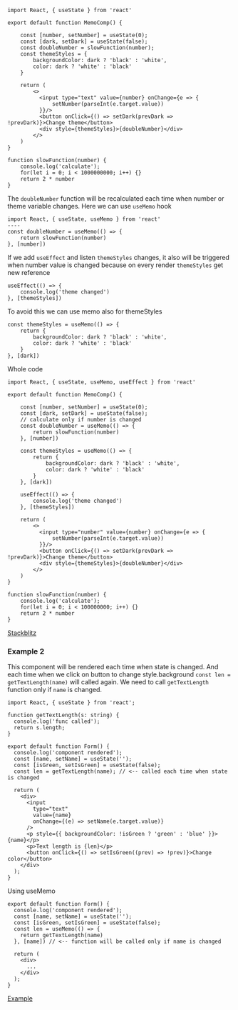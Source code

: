 ```
import React, { useState } from 'react'

export default function MemoComp() {

    const [number, setNumber] = useState(0);
    const [dark, setDark] = useState(false);
    const doubleNumber = slowFunction(number);
    const themeStyles = {
        backgroundColor: dark ? 'black' : 'white',
        color: dark ? 'white' : 'black'
    }

    return (
        <>
          <input type="text" value={number} onChange={e => {
              setNumber(parseInt(e.target.value))
          }}/>  
          <button onClick={() => setDark(prevDark => !prevDark)}>Change theme</button>
          <div style={themeStyles}>{doubleNumber}</div>
        </>
    )
}

function slowFunction(number) {
    console.log('calculate');
    for(let i = 0; i < 1000000000; i++) {}
    return 2 * number
}
```

The `doubleNumber` function will be recalculated each time when number or theme variable changes. Here we can use `useMemo` hook

```
import React, { useState, useMemo } from 'react'
----
const doubleNumber = useMemo(() => {
    return slowFunction(number)
}, [number])
```

If we add `useEffect` and listen `themeStyles` changes, it also will be triggered when number value is changed because on every render  `themeStyles` get new reference
```
useEffect(() => {
    console.log('theme changed')
}, [themeStyles])
```

To avoid this we can use memo also for themeStyles
```
const themeStyles = useMemo(() => {
    return {
        backgroundColor: dark ? 'black' : 'white',
        color: dark ? 'white' : 'black'
    }
}, [dark])
```

Whole code
```
import React, { useState, useMemo, useEffect } from 'react'

export default function MemoComp() {

    const [number, setNumber] = useState(0);
    const [dark, setDark] = useState(false);
    // calculate only if number is changed
    const doubleNumber = useMemo(() => {
        return slowFunction(number)
    }, [number])

    const themeStyles = useMemo(() => {
        return {
            backgroundColor: dark ? 'black' : 'white',
            color: dark ? 'white' : 'black'
        }
    }, [dark])

    useEffect(() => {
        console.log('theme changed')
    }, [themeStyles])

    return (
        <>
          <input type="number" value={number} onChange={e => {
              setNumber(parseInt(e.target.value))
          }}/>  
          <button onClick={() => setDark(prevDark => !prevDark)}>Change theme</button>
          <div style={themeStyles}>{doubleNumber}</div>
        </>
    )
}

function slowFunction(number) {
    console.log('calculate');
    for(let i = 0; i < 100000000; i++) {}
    return 2 * number
}
```
[Stackblitz](https://stackblitz.com/edit/react-aag4db?devtoolsheight=33&file=src/MemoComp.js)

### Example 2
This component will be rendered each time when state is changed. And each time when we click on button to change style.background `const len = getTextLength(name)` will called again. We need to call `getTextLength` function only if `name` is changed.  
```
import React, { useState } from 'react';

function getTextLength(s: string) {
  console.log('func called');
  return s.length;
}

export default function Form() {
  console.log('component rendered');
  const [name, setName] = useState('');
  const [isGreen, setIsGreen] = useState(false);
  const len = getTextLength(name); // <-- called each time when state is changed

  return (
    <div>
      <input
        type="text"
        value={name}
        onChange={(e) => setName(e.target.value)}
      />
      <p style={{ backgroundColor: !isGreen ? 'green' : 'blue' }}>{name}</p>
      <p>Text length is {len}</p>
      <button onClick={() => setIsGreen((prev) => !prev)}>Change color</button>
    </div>
  );
}
```

Using useMemo
```
export default function Form() {
  console.log('component rendered');
  const [name, setName] = useState('');
  const [isGreen, setIsGreen] = useState(false);
  const len = useMemo(() => {
    return getTextLength(name)
  }, [name]) // <-- function will be called only if name is changed

  return (
    <div>
      ...
    </div>
  );
}
```

[Example](https://stackblitz.com/edit/a-react-usememo2?file=Form.tsx)
